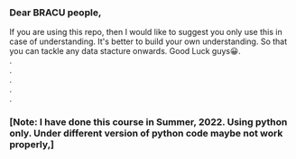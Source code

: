 ### Dear BRACU people,
If you are using this repo, then I would like to suggest you only use this in case of understanding. It's better to build your own understanding. So that you can tackle any data stacture onwards.
Good Luck guys😀. <br />
. <br />
. <br />
. <br />
. <br />
. <br />
### [Note: I have done this course in Summer, 2022. Using python only. Under different version of python code maybe not work properly,]
